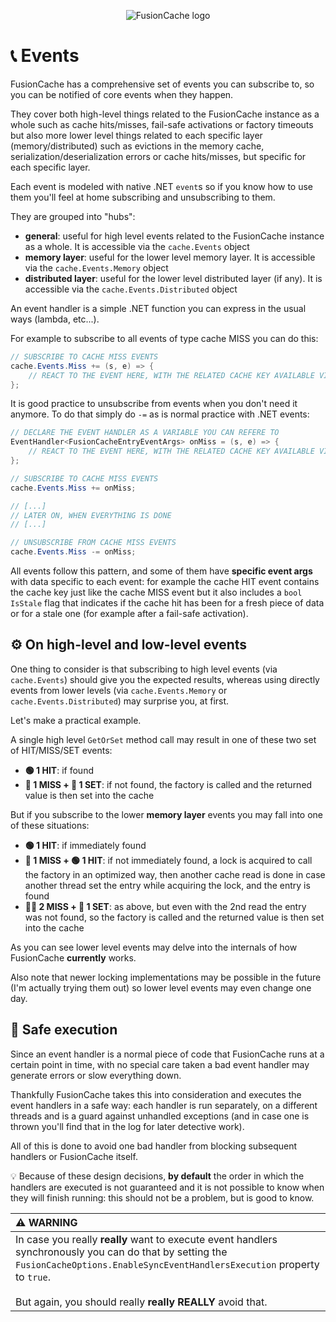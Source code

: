 <div align="center">

![FusionCache logo](logo-128x128.png)

</div>

# :telephone_receiver: Events

FusionCache has a comprehensive set of events you can subscribe to, so you can be notified of core events when they happen.

They cover both high-level things related to the FusionCache instance as a whole such as cache hits/misses, fail-safe activations or factory timeouts but also more lower level things related to each specific layer (memory/distributed) such as evictions in the memory cache, serialization/deserialization errors or cache hits/misses, but specific for each specific layer.

Each event is modeled with native .NET `event`s so if you know how to use them you'll feel at home subscribing and unsubscribing to them.

They are grouped into "hubs":

- **general**: useful for high level events related to the FusionCache instance as a whole. It is accessible via the `cache.Events` object
- **memory layer**: useful for the lower level memory layer. It is accessible via the `cache.Events.Memory` object
- **distributed layer**: useful for the lower level distributed layer (if any). It is accessible via the `cache.Events.Distributed` object

An event handler is a simple .NET function you can express in the usual ways (lambda, etc...).

For example to subscribe to all events of type cache MISS you can do this:

```csharp
// SUBSCRIBE TO CACHE MISS EVENTS
cache.Events.Miss += (s, e) => {
    // REACT TO THE EVENT HERE, WITH THE RELATED CACHE KEY AVAILABLE VIA e.Key
};
```

It is good practice to unsubscribe from events when you don't need it anymore. To do that simply do `-=` as is normal practice with .NET events:

```csharp
// DECLARE THE EVENT HANDLER AS A VARIABLE YOU CAN REFERE TO
EventHandler<FusionCacheEntryEventArgs> onMiss = (s, e) => {
    // REACT TO THE EVENT HERE, WITH THE RELATED CACHE KEY AVAILABLE VIA e.Key
};

// SUBSCRIBE TO CACHE MISS EVENTS
cache.Events.Miss += onMiss;

// [...]
// LATER ON, WHEN EVERYTHING IS DONE
// [...]

// UNSUBSCRIBE FROM CACHE MISS EVENTS
cache.Events.Miss -= onMiss;

```

All events follow this pattern, and some of them have **specific event args** with data specific to each event: for example the cache HIT event contains the cache key just like the cache MISS event but it also includes a `bool IsStale` flag that indicates if the cache hit has been for a fresh piece of data or for a stale one (for example after a fail-safe activation).


## :gear: On high-level and low-level events

One thing to consider is that subscribing to high level events (via `cache.Events`) should give you the expected results, whereas using directly events from lower levels (via `cache.Events.Memory` or `cache.Events.Distributed`) may surprise you, at first.

Let's make a practical example.

A single high level `GetOrSet` method call may result in one of these two set of HIT/MISS/SET events:

- **🟢 1 HIT**: if found
- **🔴 1 MISS + 🔵 1 SET**: if not found, the factory is called and the returned value is then set into the cache

But if you subscribe to the lower **memory layer** events you may fall into one of these situations:

- **🟢 1 HIT**: if immediately found
- **🔴 1 MISS + 🟢 1 HIT**: if not immediately found, a lock is acquired to call the factory in an optimized way, then another cache read is done in case another thread set the entry while acquiring the lock, and the entry is found
- **🔴🔴 2 MISS + 🔵 1 SET**: as above, but even with the 2nd read the entry was not found, so the factory is called and the returned value is then set into the cache

As you can see lower level events may delve into the internals of how FusionCache **currently** works.

Also note that newer locking implementations may be possible in the future (I'm actually trying them out) so lower level events may even change one day.


## :construction_worker: Safe execution
Since an event handler is a normal piece of code that FusionCache runs at a certain point in time, with no special care taken a bad event handler may generate errors or slow everything down.

Thankfully FusionCache takes this into consideration and executes the event handlers in a safe way: each handler is run separately, on a different threads and is a guard against unhandled exceptions (and in case one is thrown you'll find that in the log for later detective work).

All of this is done to avoid one bad handler from blocking subsequent handlers or FusionCache itself.

:bulb: Because of these design decisions, **by default** the order in which the handlers are executed is not guaranteed and it is not possible to know when they will finish running: this should not be a problem, but is good to know.

| :warning: WARNING |
|:------------------|
| In case you really **really** want to execute event handlers synchronously you can do that by setting the `FusionCacheOptions.EnableSyncEventHandlersExecution` property to `true`. <br/> <br/> But again, you should really **really** **REALLY** avoid that. |